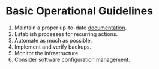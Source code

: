 # Basic Operational Guidelines

1. Maintain a proper up-to-date [documentation](02-infrastructure-documentation.md).
1. Establish processes for recurring actions.
1. Automate as much as possible.
1. Implement and verify backups.
1. Monitor the infrastructure.
1. Consider software configuration management.
